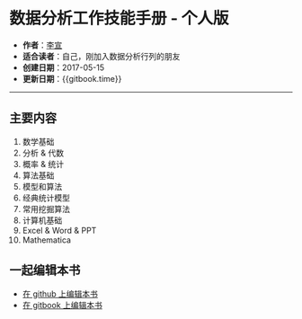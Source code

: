 # 数据分析工作技能手册 - 个人版

* **作者**：[李宣](http://laoli.cm)
* **适合读者**：自己，刚加入数据分析行列的朋友
* **创建日期**：2017-05-15
* **更新日期**：{{gitbook.time}}

---

## 主要内容
1. 数学基础
  2. 分析 & 代数
  3. 概率 & 统计
  4. 算法基础
2. 模型和算法
  3. 经典统计模型
  4. 常用挖掘算法
3. 计算机基础
  4. Excel &  Word & PPT
  5. Mathematica


## 一起编辑本书
* [在 github 上编辑本书](https://github.com/SqRoots/Work-Skills-Manual-for-Data-Analysis)
* [在 gitbook 上编辑本书](https://www.gitbook.com/book/sqroots/work-skills-manual-for-data-analysis)
